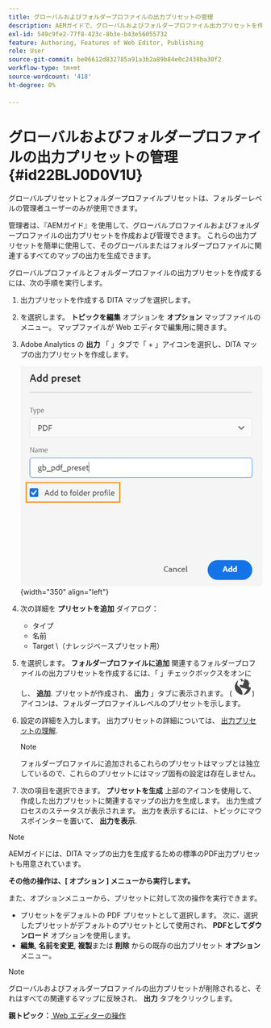 ```yaml
---
title: グローバルおよびフォルダープロファイルの出力プリセットの管理
description: AEMガイドで、グローバルおよびフォルダープロファイル出力プリセットを作成、編集、名前変更、複製および削除する方法について説明します。管理者ユーザー向けのプリセットです。
exl-id: 549c9fe2-77f8-423c-8b3e-b43e56055732
feature: Authoring, Features of Web Editor, Publishing
role: User
source-git-commit: be06612d832785a91a3b2a89b84e0c2438ba30f2
workflow-type: tm+mt
source-wordcount: '418'
ht-degree: 0%

---
```


# グローバルおよびフォルダープロファイルの出力プリセットの管理 {#id22BLJ0D0V1U}

グローバルプリセットとフォルダープロファイルプリセットは、フォルダーレベルの管理者ユーザーのみが使用できます。

管理者は、『AEMガイド』を使用して、グローバルプロファイルおよびフォルダープロファイルの出力プリセットを作成および管理できます。 これらの出力プリセットを簡単に使用して、そのグローバルまたはフォルダープロファイルに関連するすべてのマップの出力を生成できます。

グローバルプロファイルとフォルダープロファイルの出力プリセットを作成するには、次の手順を実行します。

1. 出力プリセットを作成する DITA マップを選択します。
1. を選択します。 **トピックを編集** オプションを **オプション** マップファイルのメニュー。 マップファイルが Web エディタで編集用に開きます。
1. Adobe Analytics の **出力** 「 」タブで「 + 」アイコンを選択し、DITA マップの出力プリセットを作成します。

   ![](images/add-global-output-preset.png){width="350" align="left"}

1. 次の詳細を **プリセットを追加** ダイアログ：
   - タイプ
   - 名前
   - Target \（ナレッジベースプリセット用）
1. を選択します。 **フォルダープロファイルに追加** 関連するフォルダープロファイルの出力プリセットを作成するには、「 」チェックボックスをオンにし、 **追加**. プリセットが作成され、 **出力** 」タブに表示されます。 \( ![](images/global-preset-icon.svg)\) アイコンは、フォルダープロファイルレベルのプリセットを示します。
1. 設定の詳細を入力します。 出力プリセットの詳細については、 [出力プリセットの理解](./generate-output-understand-presets.md).

   >[!NOTE]
   >
   > フォルダープロファイルに追加されるこれらのプリセットはマップとは独立しているので、これらのプリセットにはマップ固有の設定は存在しません。

1. 次の項目を選択できます。 **プリセットを生成** 上部のアイコンを使用して、作成した出力プリセットに関連するマップの出力を生成します。 出力生成プロセスのステータスが表示されます。 出力を表示するには、トピックにマウスポインターを置いて、 **出力を表示**.

>[!NOTE]
>
> AEMガイドには、DITA マップの出力を生成するための標準のPDF出力プリセットも用意されています。

**その他の操作は、[ オプション ] メニューから実行します。**

また、オプションメニューから、プリセットに対して次の操作を実行できます。

- プリセットをデフォルトの PDF プリセットとして選択します。 次に、選択したプリセットがデフォルトのプリセットとして使用され、 **PDFとしてダウンロード** オプションを使用します。
- **編集**, **名前を変更**, **複製**&#x200B;または **削除** からの既存の出力プリセット **オプション** メニュー。

>[!NOTE]
>
> グローバルおよびフォルダープロファイルの出力プリセットが削除されると、それはすべての関連するマップに反映され、 **出力** タブをクリックします。

**親トピック：**[ Web エディターの操作](web-editor.md)
